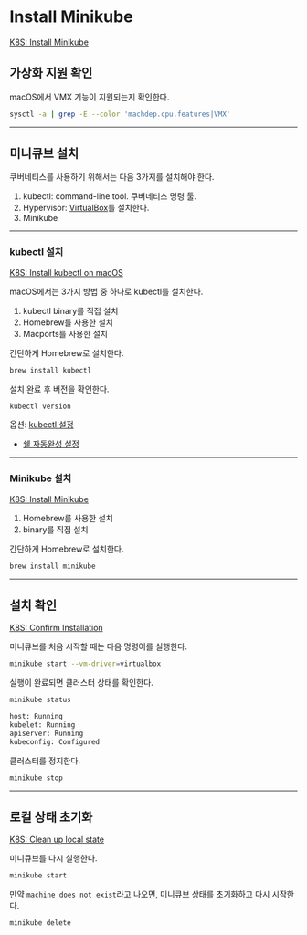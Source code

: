 # Install Minikube

[K8S: Install Minikube](https://kubernetes.io/docs/tasks/tools/install-minikube/)

## 가상화 지원 확인

macOS에서 VMX 기능이 지원되는지 확인한다.

```bash
sysctl -a | grep -E --color 'machdep.cpu.features|VMX'
```

---

## 미니큐브 설치

쿠버네티스를 사용하기 위해서는 다음 3가지를 설치해야 한다.

1. kubectl: command-line tool. 쿠버네티스 명령 툴.
2. Hypervisor: [VirtualBox](https://www.virtualbox.org/wiki/Downloads)를 설치한다.
3. Minikube

---

### kubectl 설치

[K8S: Install kubectl on macOS](https://kubernetes.io/docs/tasks/tools/install-kubectl/#install-kubectl-on-macos)

macOS에서는 3가지 방법 중 하나로 kubectl를 설치한다.

1. kubectl binary를 직접 설치
2. Homebrew를 사용한 설치
3. Macports를 사용한 설치

간단하게 Homebrew로 설치한다.

```bash
brew install kubectl
```

설치 완료 후 버전을 확인한다.

```bash
kubectl version
```

옵션: [kubectl 설정](https://kubernetes.io/docs/tasks/tools/install-kubectl/#optional-kubectl-configurations)

- [쉘 자동완성 설정](https://kubernetes.io/docs/tasks/tools/install-kubectl/#enabling-shell-autocompletion)

---

### Minikube 설치

[K8S: Install Minikube](https://kubernetes.io/docs/tasks/tools/install-minikube/#install-minikube)

1. Homebrew를 사용한 설치
2. binary를 직접 설치

간단하게 Homebrew로 설치한다.

```bash
brew install minikube
```

---

## 설치 확인

[K8S: Confirm Installation](https://kubernetes.io/docs/tasks/tools/install-minikube/#confirm-installation)

미니큐브를 처음 시작할 때는 다음 명령어를 실행한다.

```bash
minikube start --vm-driver=virtualbox
```

실행이 완료되면 클러스터 상태를 확인한다.

```bash
minikube status
```

```bash
host: Running
kubelet: Running
apiserver: Running
kubeconfig: Configured
```

클러스터를 정지한다.

```bash
minikube stop
```

---

## 로컬 상태 초기화

[K8S: Clean up local state](https://kubernetes.io/docs/tasks/tools/install-minikube/#cleanup-local-state)

미니큐브를 다시 실행한다.

```bash
minikube start
```

만약 `machine does not exist`라고 나오면, 미니큐브 상태를 초기화하고 다시 시작한다.

```bash
minikube delete
```